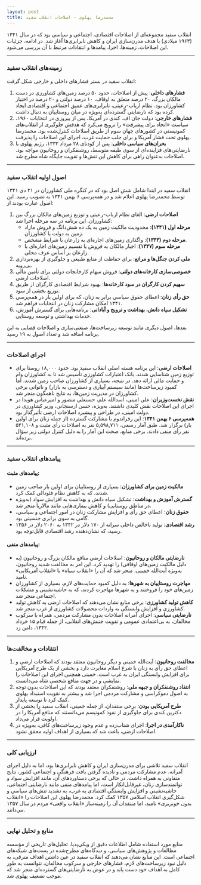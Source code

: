 ```yaml
---
layout: post
title: محمدرضا پهلوی - اصلاحات انقلاب سفید
---
```


انقلاب سفید مجموعه‌ای از اصلاحات اقتصادی، اجتماعی و سیاسی بود که در سال ۱۳۴۱ (۱۹۶۳ میلادی) با هدف مدرن‌سازی ایران و کاهش نابرابری‌ها آغاز شد. در ادامه، جزئیات این اصلاحات، زمینه‌ها، اجرا، پیامدها و انتقادات مرتبط با آن بررسی می‌شود.

---

### **زمینه‌های انقلاب سفید**
انقلاب سفید در بستر فشارهای داخلی و خارجی شکل گرفت:
1. **فشارهای داخلی**: پیش از اصلاحات، حدود ۵۰ درصد زمین‌های کشاورزی در دست مالکان بزرگ، ۲۰ درصد متعلق به اوقاف، ۱۰ درصد دولتی و ۲۰ درصد در اختیار کشاورزان بود. نظام ارباب-رعیتی، نابرابری‌های عمیق اجتماعی و اقتصادی ایجاد کرده بود که نارضایتی گسترده‌ای به‌ویژه در میان روستاییان به دنبال داشت.[](https://fa.wikipedia.org/wiki/%25D8%25A7%25D9%2586%25D9%2582%25D9%2584%25D8%25A7%25D8%25A8_%25D8%25B3%25D9%2581%25DB%258C%25D8%25AF)
2. **فشارهای خارجی**: دولت جان اف. کندی در آمریکا، پس از پیروزی در انتخابات ۱۹۶۰، سیاست «اتحاد برای پیشرفت» را ترویج می‌کرد که هدفش جلوگیری از انقلاب‌های کمونیستی در کشورهای جهان سوم از طریق اصلاحات کنترل‌شده بود. محمدرضا پهلوی تحت فشار آمریکا و برای جلب حمایت غرب، اجرای این اصلاحات را پذیرفت.[](https://psri.ir/?page=special&id=193)[](https://fa.wiki.khomeini.ir/wiki/%25D8%25A7%25D9%2586%25D9%2582%25D9%2584%25D8%25A7%25D8%25A8_%25D8%25B3%25D9%2581%25DB%258C%25D8%25AF)
3. **بحران‌های سیاسی داخلی**: پس از کودتای ۲۸ مرداد ۱۳۳۲، رژیم پهلوی با نارضایتی‌های فزاینده‌ای از سوی طبقه متوسط، روشنفکران و روحانیون مواجه بود. اصلاحات به‌عنوان راهی برای کاهش این تنش‌ها و تقویت جایگاه شاه مطرح شد.[](https://fa.wikipedia.org/wiki/%25D9%2585%25D8%25AD%25D9%2585%25D8%25AF%25D8%25B1%25D8%25B6%25D8%25A7_%25D9%25BE%25D9%2587%25D9%2584%25D9%2588%25DB%258C)

---

### **اصول اولیه انقلاب سفید**
انقلاب سفید در ابتدا شامل شش اصل بود که در کنگره ملی کشاورزان در ۲۱ دی ۱۳۴۱ توسط محمدرضا پهلوی اعلام شد و در همه‌پرسی ۶ بهمن ۱۳۴۱ به تصویب رسید. این اصول عبارت بودند از:[](https://fa.wikipedia.org/wiki/%25D8%25A7%25D9%2586%25D9%2582%25D9%2584%25D8%25A7%25D8%25A8_%25D8%25B3%25D9%2581%25DB%258C%25D8%25AF)[](https://fa.m.wikipedia.org/wiki/%25D8%25A7%25D9%2586%25D9%2582%25D9%2584%25D8%25A7%25D8%25A8_%25D8%25B4%25D8%25A7%25D9%2587_%25D9%2588_%25D9%2585%25D8%25B1%25D8%25AF%25D9%2585)
1. **اصلاحات ارضی**: الغای نظام ارباب-رعیتی و توزیع زمین‌های مالکان بزرگ بین کشاورزان. این برنامه در سه مرحله اجرا شد:
   - **مرحله اول (۱۳۴۱)**: محدودیت مالکیت زمین به یک ده شش‌دانگ و فروش مازاد زمین به دولت یا کشاورزان.[](https://wordseller.ir/%25D8%25A7%25D9%2586%25D9%2582%25D9%2584%25D8%25A7%25D8%25A8-%25D8%25B3%25D9%2581%25DB%258C%25D8%25AF-%25D8%25B4%25D8%25A7%25D9%2587.html)
   - **مرحله دوم (۱۳۴۳)**: واگذاری زمین‌های اجاره‌ای به زارعان با شرایط مشخص.
   - **مرحله سوم (۱۳۴۷)**: اجبار مالکان به فروش یا تقسیم زمین‌های اجاره‌ای با زارعان بر اساس عرف محلی.[](https://fa.wikipedia.org/wiki/%25D8%25A7%25D8%25B5%25D9%2584%25D8%25A7%25D8%25AD%25D8%25A7%25D8%25AA_%25D8%25A7%25D8%25B1%25D8%25B6%25DB%258C_%25D8%25AF%25D8%25B1_%25D8%25A7%25DB%258C%25D8%25B1%25D8%25A7%25D9%2586)
2. **ملی کردن جنگل‌ها و مراتع**: برای حفاظت از منابع طبیعی و جلوگیری از بهره‌برداری بی‌رویه.
3. **خصوصی‌سازی کارخانه‌های دولتی**: فروش سهام کارخانجات دولتی برای تأمین مالی اصلاحات ارضی.
4. **سهیم کردن کارگران در سود کارخانه‌ها**: بهبود شرایط اقتصادی کارگران از طریق توزیع بخشی از سود.
5. **حق رأی زنان**: اعطای حقوق سیاسی برابر به زنان، که برای اولین بار در همه‌پرسی ۱۳۴۱ امکان مشارکت زنان در انتخابات فراهم شد.[](https://www.radiofarda.com/a/iran-white-revolution-after-6-decades/31674038.html)
6. **تشکیل سپاه دانش، بهداشت و ترویج و آبادانی**: برنامه‌هایی برای گسترش آموزش، خدمات بهداشتی و توسعه روستایی.

بعدها، اصول دیگری مانند توسعه زیرساخت‌ها، صنعتی‌سازی و اصلاحات قضایی به این برنامه اضافه شد و تعداد اصول به ۱۹ رسید.[](https://cofelink.com/%25D8%25A7%25D9%2586%25D9%2582%25D9%2584%25D8%25A7%25D8%25A8-%25D8%25B3%25D9%2581%25DB%258C%25D8%25AF-%25D9%2588-%25D8%25A7%25D8%25B5%25D9%2588%25D9%2584-%25DB%25B1%25DB%25B9-%25DA%25AF%25D8%25A7%25D9%2586%25D9%2587-%25D8%25A2%25D9%2586/)

---

### **اجرای اصلاحات**
- **اصلاحات ارضی**: این برنامه هسته اصلی انقلاب سفید بود. حدود ۱۸,۰۰۰ روستا برای توزیع زمین شناسایی شدند. بانک اعتبارات کشاورزی تأسیس شد تا به کشاورزان وام و حمایت مالی ارائه دهد. در نتیجه، بسیاری از کشاورزان صاحب زمین شدند، اما کمبود زیرساخت‌ها (مانند سیستم آبیاری و دسترسی به بازار) و ناتوانی برخی کشاورزان در مدیریت زمین‌ها، به نتایج ناهمگون منجر شد.[](https://fa.wikipedia.org/wiki/%25D8%25A7%25D9%2586%25D9%2582%25D9%2584%25D8%25A7%25D8%25A8_%25D8%25B3%25D9%2581%25DB%258C%25D8%25AF)[](https://fa.wikisource.org/wiki/%25D9%2582%25D9%2588%25D8%25A7%25D9%2586%25DB%258C%25D9%2586_%25D8%25A7%25D9%2586%25D9%2582%25D9%2584%25D8%25A7%25D8%25A8_%25D8%25B4%25D8%25A7%25D9%2587_%25D9%2588_%25D9%2585%25D8%25B1%25D8%25AF%25D9%2585)
- **نقش نخست‌وزیران**: علی امینی، اسدالله علم، حسنعلی منصور و امیرعباس هویدا در اجرای این اصلاحات نقش کلیدی داشتند. به‌ویژه، حسن ارسنجانی، وزیر کشاورزی در دولت امینی، در طراحی و پیشبرد اصلاحات ارضی تأثیرگذار بود.[](https://fa.wikipedia.org/wiki/%25D8%25A7%25D8%25B5%25D9%2584%25D8%25A7%25D8%25AD%25D8%25A7%25D8%25AA_%25D8%25A7%25D8%25B1%25D8%25B6%25DB%258C_%25D8%25AF%25D8%25B1_%25D8%25A7%25DB%258C%25D8%25B1%25D8%25A7%25D9%2586)
- **همه‌پرسی ۶ بهمن ۱۳۴۱**: این رفراندوم با مشارکت گسترده (از جمله زنان برای اولین بار) برگزار شد. طبق آمار رسمی، ۵,۵۹۸,۷۱۱ نفر به اصلاحات رأی مثبت و ۵۲۱,۱۰۸ نفر رأی منفی دادند. برخی منابع، صحت این آمار را به دلیل کنترل دولتی زیر سؤال برده‌اند.[](https://fa.wikipedia.org/wiki/%25D8%25A7%25D9%2586%25D9%2582%25D9%2584%25D8%25A7%25D8%25A8_%25D8%25B3%25D9%2581%25DB%258C%25D8%25AF)

---

### **پیامدهای انقلاب سفید**
#### **پیامدهای مثبت**:
- **مالکیت زمین برای کشاورزان**: بسیاری از روستاییان برای اولین بار صاحب زمین شدند، که به کاهش نظام فئودالی کمک کرد.[](https://fa.wikipedia.org/wiki/%25D8%25A7%25D8%25B5%25D9%2584%25D8%25A7%25D8%25AD%25D8%25A7%25D8%25AA_%25D8%25A7%25D8%25B1%25D8%25B6%25DB%258C_%25D8%25AF%25D8%25B1_%25D8%25A7%25DB%258C%25D8%25B1%25D8%25A7%25D9%2586)
- **گسترش آموزش و بهداشت**: تشکیل سپاه دانش و بهداشت به افزایش سواد (به‌ویژه در مناطق روستایی) و کاهش بیماری‌هایی مانند مالاریا منجر شد.[](https://en.wikipedia.org/wiki/White_Revolution)
- **حقوق زنان**: اعطای حق رأی و افزایش مشارکت زنان در امور اجتماعی و سیاسی، گامی به سوی برابری جنسیتی بود.[](https://www.radiofarda.com/a/iran-white-revolution-after-6-decades/31674038.html)
- **رشد اقتصادی**: تولید ناخالص داخلی سرانه از ۱۷۰ دلار در ۱۳۴۲ به ۲۰۶۰ دلار در ۱۳۵۶ رسید، که نشان‌دهنده رشد اقتصادی قابل‌توجه بود.

#### **پیامدهای منفی**:
- **نارضایتی مالکان و روحانیون**: اصلاحات ارضی منافع مالکان بزرگ و روحانیون (به دلیل مالکیت زمین‌های اوقافی) را تهدید کرد. این امر به مخالفت شدید روحانیون، به‌ویژه آیت‌الله خمینی، منجر شد که آن را «انقلاب سیاه» یا «انقلاب آمریکایی» نامید.[](https://fa.wiki.khomeini.ir/wiki/%25D8%25A7%25D9%2586%25D9%2582%25D9%2584%25D8%25A7%25D8%25A8_%25D8%25B3%25D9%2581%25DB%258C%25D8%25AF)
- **مهاجرت روستاییان به شهرها**: به دلیل کمبود حمایت‌های لازم، بسیاری از کشاورزان زمین‌های خود را فروختند و به شهرها مهاجرت کردند، که به حاشیه‌نشینی و مشکلات اجتماعی منجر شد.[](https://matin.ri-khomeini.ac.ir/article_58559.html)
- **کاهش تولید کشاورزی**: برخی منابع نشان می‌دهند که اصلاحات ارضی به کاهش تولید کشاورزی و افزایش وابستگی به واردات محصولات کشاورزی از غرب منجر شد.[](https://fa.wikifeqh.ir/%25D8%25A7%25D9%2586%25D9%2582%25D9%2584%25D8%25A7%25D8%25A8_%25D8%25B3%25D9%2581%25DB%258C%25D8%25AF)
- **نارضایتی سیاسی**: اجرای آمرانه اصلاحات بدون مشارکت مردمی، همراه با سرکوب مخالفان، به بی‌اعتمادی عمومی و تقویت جنبش‌های انقلابی، از جمله قیام ۱۵ خرداد ۱۳۴۲، دامن زد.[](https://fa.wikipedia.org/wiki/%25D9%2585%25D8%25AD%25D9%2585%25D8%25AF%25D8%25B1%25D8%25B6%25D8%25A7_%25D9%25BE%25D9%2587%25D9%2584%25D9%2588%25DB%258C)

---

### **انتقادات و مخالفت‌ها**
1. **مخالفت روحانیون**: آیت‌الله خمینی و دیگر روحانیون معتقد بودند که اصلاحات ارضی و اعطای حق رأی به زنان با شرع اسلام مغایرت دارد و بخشی از یک طرح آمریکایی برای افزایش وابستگی ایران به غرب است. خمینی همچنین اجرای این اصلاحات را نمایشی و در جهت منافع شخصی شاه می‌دانست.[](https://www.radiofarda.com/a/32240638.html)[](https://fa.wiki.khomeini.ir/wiki/%25D8%25A7%25D9%2586%25D9%2582%25D9%2584%25D8%25A7%25D8%25A8_%25D8%25B3%25D9%2581%25DB%258C%25D8%25AF)
2. **انتقاد روشنفکران و جبهه ملی**: روشنفکران معتقد بودند که این اصلاحات بدون توجه به اصول دموکراسی و مشارکت مردمی اجرا شد و بیشتر به تقویت استبداد پهلوی کمک کرد تا توسعه پایدار.[](https://fa.wikipedia.org/wiki/%25D9%2585%25D8%25AD%25D9%2585%25D8%25AF%25D8%25B1%25D8%25B6%25D8%25A7_%25D9%25BE%25D9%2587%25D9%2584%25D9%2588%25DB%258C)
3. **طرح آمریکایی بودن**: برخی منتقدان، از جمله خمینی، انقلاب سفید را بخشی از دکترین کندی برای جلوگیری از نفوذ کمونیسم می‌دانستند که منافع آمریکا را در اولویت قرار می‌داد.[](https://psri.ir/?page=special&id=193)[](https://matin.ri-khomeini.ac.ir/article_58559.html)
4. **ناکارآمدی در اجرا**: اجرای شتاب‌زده و عدم وجود زیرساخت‌های کافی، به‌ویژه در اصلاحات ارضی، باعث شد که بسیاری از اهداف اولیه محقق نشود.[](https://fa.wikifeqh.ir/%25D8%25A7%25D9%2586%25D9%2582%25D9%2584%25D8%25A7%25D8%25A8_%25D8%25B3%25D9%2581%25DB%258C%25D8%25AF)

---

### **ارزیابی کلی**
انقلاب سفید تلاشی برای مدرن‌سازی ایران و کاهش نابرابری‌ها بود، اما به دلیل اجرای آمرانه، عدم مشارکت مردمی و نادیده گرفتن بافت فرهنگی و اجتماعی کشور، نتایج متفاوتی به همراه داشت. در حالی که برخی دستاوردهای آن، مانند افزایش سواد و توانمندسازی زنان، غیرقابل‌انکار است، اما پیامدهای منفی مانند نارضایتی اجتماعی، حاشیه‌نشینی و افزایش وابستگی اقتصادی به غرب، به تشدید تنش‌های سیاسی و شکل‌گیری انقلاب اسلامی ۱۳۵۷ کمک کرد. محمدرضا پهلوی این اصلاحات را «انقلاب بدون خونریزی» نامید، اما منتقدان آن را زمینه‌ساز «انقلاب واقعی» مردم در سال ۱۳۵۷ می‌دانند.[](https://matin.ri-khomeini.ac.ir/article_58559.html)

---

### **منابع و تحلیل نهایی**
منابع مورد استفاده شامل اطلاعات دقیق از ویکی‌پدیا، تحلیل‌های تاریخی از مؤسسه مطالعات و پژوهش‌های سیاسی، و دیدگاه‌های مطرح‌شده در پست‌های شبکه‌های اجتماعی است. این منابع نشان می‌دهند که انقلاب سفید در عین داشتن اهداف مترقی، به دلیل نبود زیرساخت‌های لازم، فشارهای خارجی و سرکوب مخالفان، نتوانست به طور کامل به اهداف خود دست یابد و در عوض به نارضایتی‌های گسترده‌ای منجر شد که موجب تضعیف پهلوی شد.[](https://fa.wikipedia.org/wiki/%25D8%25A7%25D9%2586%25D9%2582%25D9%2584%25D8%25A7%25D8%25A8_%25D8%25B3%25D9%2581%25DB%258C%25D8%25AF)[](https://en.wikipedia.org/wiki/White_Revolution)[](https://psri.ir/?page=special&id=193)
